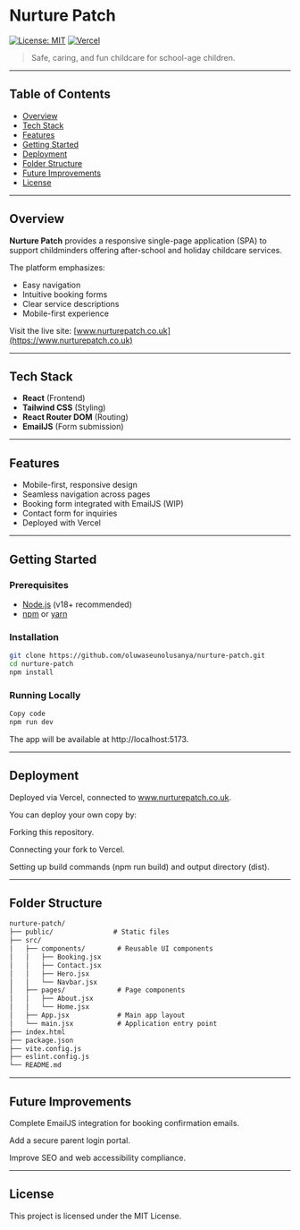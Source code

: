 # Nurture Patch

[![License: MIT](https://img.shields.io/badge/License-MIT-green.svg)](LICENSE)
[![Vercel](https://img.shields.io/badge/Deployed%20on-Vercel-000000?logo=vercel)](https://nurturepatch.vercel.app/)

> Safe, caring, and fun childcare for school-age children.

---

## Table of Contents

- [Overview](#overview)
- [Tech Stack](#tech-stack)
- [Features](#features)
- [Getting Started](#getting-started)
- [Deployment](#deployment)
- [Folder Structure](#folder-structure)
- [Future Improvements](#future-improvements)
- [License](#license)

---

## Overview

**Nurture Patch** provides a responsive single-page application (SPA) to support childminders offering after-school and holiday childcare services.  

The platform emphasizes:
- Easy navigation
- Intuitive booking forms
- Clear service descriptions
- Mobile-first experience

Visit the live site: [www.nurturepatch.co.uk](https://www.nurturepatch.co.uk)

---

## Tech Stack

- **React** (Frontend)
- **Tailwind CSS** (Styling)
- **React Router DOM** (Routing)
- **EmailJS** (Form submission)

---

## Features

- Mobile-first, responsive design
- Seamless navigation across pages
- Booking form integrated with EmailJS (WIP)
- Contact form for inquiries
- Deployed with Vercel

---

## Getting Started

### Prerequisites

- [Node.js](https://nodejs.org/) (v18+ recommended)
- [npm](https://www.npmjs.com/) or [yarn](https://yarnpkg.com/)

### Installation

```bash
git clone https://github.com/oluwaseunolusanya/nurture-patch.git
cd nurture-patch
npm install
```

### Running Locally
```bash
Copy code
npm run dev
```
The app will be available at http://localhost:5173.

---

## Deployment
Deployed via Vercel, connected to www.nurturepatch.co.uk.

You can deploy your own copy by:

Forking this repository.

Connecting your fork to Vercel.

Setting up build commands (npm run build) and output directory (dist).

---

## Folder Structure
```cmd
nurture-patch/
├── public/               # Static files
├── src/
│   ├── components/        # Reusable UI components
│   │   ├── Booking.jsx
│   │   ├── Contact.jsx
│   │   ├── Hero.jsx
│   │   └── Navbar.jsx
│   ├── pages/             # Page components
│   │   ├── About.jsx
│   │   └── Home.jsx
│   ├── App.jsx            # Main app layout
│   └── main.jsx           # Application entry point
├── index.html
├── package.json
├── vite.config.js
├── eslint.config.js
└── README.md
```

---

## Future Improvements
Complete EmailJS integration for booking confirmation emails.

Add a secure parent login portal.

Improve SEO and web accessibility compliance.

---

## License
This project is licensed under the MIT License.
